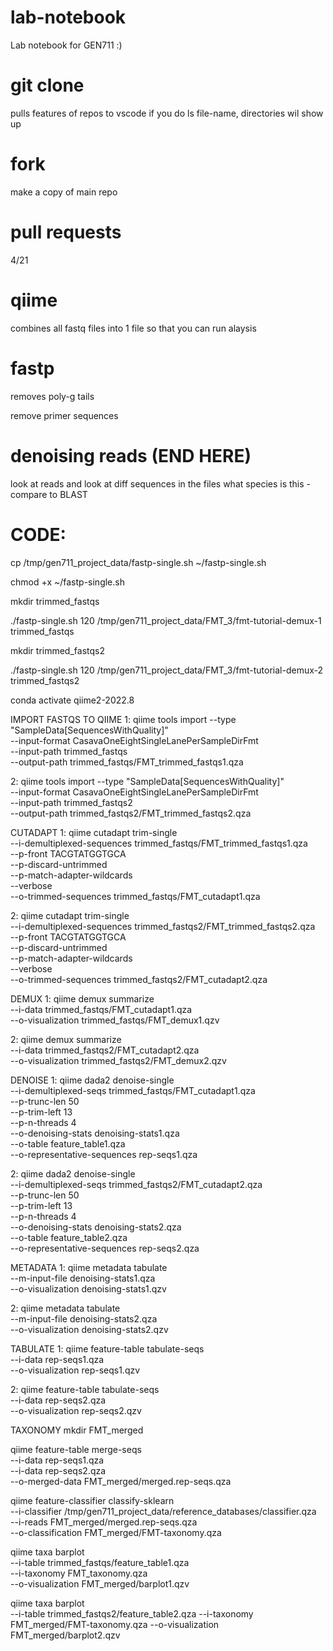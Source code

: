 # lab-notebook
Lab notebook for GEN711 :)

# git clone
pulls features of repos to vscode
if you do ls file-name, directories wil show up

# fork
make a copy of main repo

# pull requests

4/21

# qiime
combines all fastq files into 1 file so that you can run alaysis

# fastp
removes poly-g tails


remove primer sequences

# denoising reads (END HERE)
look at reads and look at diff sequences in the files
what species is this - compare to BLAST

# CODE:

cp /tmp/gen711_project_data/fastp-single.sh ~/fastp-single.sh 

chmod +x ~/fastp-single.sh

mkdir trimmed_fastqs

./fastp-single.sh 120 /tmp/gen711_project_data/FMT_3/fmt-tutorial-demux-1 trimmed_fastqs

mkdir trimmed_fastqs2

./fastp-single.sh 120 /tmp/gen711_project_data/FMT_3/fmt-tutorial-demux-2 trimmed_fastqs2

conda activate qiime2-2022.8

IMPORT FASTQS TO QIIME
1: qiime tools import --type "SampleData[SequencesWithQuality]" \
--input-format CasavaOneEightSingleLanePerSampleDirFmt \
--input-path trimmed_fastqs \
--output-path trimmed_fastqs/FMT_trimmed_fastqs1.qza

2: qiime tools import --type "SampleData[SequencesWithQuality]" \
--input-format CasavaOneEightSingleLanePerSampleDirFmt \
--input-path trimmed_fastqs2 \
--output-path trimmed_fastqs2/FMT_trimmed_fastqs2.qza

CUTADAPT
1: qiime cutadapt trim-single \
--i-demultiplexed-sequences trimmed_fastqs/FMT_trimmed_fastqs1.qza \
--p-front TACGTATGGTGCA \
--p-discard-untrimmed \
--p-match-adapter-wildcards \
--verbose \
--o-trimmed-sequences trimmed_fastqs/FMT_cutadapt1.qza

2: qiime cutadapt trim-single \
--i-demultiplexed-sequences trimmed_fastqs2/FMT_trimmed_fastqs2.qza \
--p-front TACGTATGGTGCA \
--p-discard-untrimmed \
--p-match-adapter-wildcards \
--verbose \
--o-trimmed-sequences trimmed_fastqs2/FMT_cutadapt2.qza

DEMUX
1: qiime demux summarize \
--i-data trimmed_fastqs/FMT_cutadapt1.qza \
--o-visualization trimmed_fastqs/FMT_demux1.qzv

2: qiime demux summarize \
--i-data trimmed_fastqs2/FMT_cutadapt2.qza \
--o-visualization trimmed_fastqs2/FMT_demux2.qzv

DENOISE
1: qiime dada2 denoise-single \
--i-demultiplexed-seqs trimmed_fastqs/FMT_cutadapt1.qza \
--p-trunc-len 50 \
--p-trim-left 13 \
--p-n-threads 4 \
--o-denoising-stats denoising-stats1.qza \
--o-table feature_table1.qza \
--o-representative-sequences rep-seqs1.qza

2: qiime dada2 denoise-single \
--i-demultiplexed-seqs trimmed_fastqs2/FMT_cutadapt2.qza \
--p-trunc-len 50 \
--p-trim-left 13 \
--p-n-threads 4 \
--o-denoising-stats denoising-stats2.qza \
--o-table feature_table2.qza \
--o-representative-sequences rep-seqs2.qza

METADATA
1: qiime metadata tabulate \
--m-input-file denoising-stats1.qza \
--o-visualization denoising-stats1.qzv

2: qiime metadata tabulate \
--m-input-file denoising-stats2.qza \
--o-visualization denoising-stats2.qzv

TABULATE
1: qiime feature-table tabulate-seqs \
--i-data rep-seqs1.qza \
--o-visualization rep-seqs1.qzv

2: qiime feature-table tabulate-seqs \
--i-data rep-seqs2.qza \
--o-visualization rep-seqs2.qzv

TAXONOMY
mkdir FMT_merged

qiime feature-table merge-seqs \
--i-data rep-seqs1.qza \
--i-data rep-seqs2.qza \
--o-merged-data FMT_merged/merged.rep-seqs.qza

qiime feature-classifier classify-sklearn \
--i-classifier /tmp/gen711_project_data/reference_databases/classifier.qza \
--i-reads FMT_merged/merged.rep-seqs.qza \
--o-classification FMT_merged/FMT-taxonomy.qza

qiime taxa barplot \
--i-table trimmed_fastqs/feature_table1.qza \
--i-taxonomy FMT_taxonomy.qza \
--o-visualization FMT_merged/barplot1.qzv

qiime taxa barplot \
--i-table trimmed_fastqs2/feature_table2.qza
--i-taxonomy FMT_merged/FMT-taxonomy.qza
--o-visualization FMT_merged/barplot2.qzv




